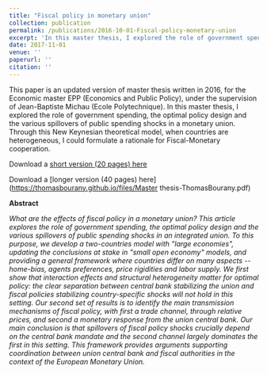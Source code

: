 ```yaml
---
title: "Fiscal policy in monetary union"
collection: publication
permalink: /publications/2016-10-01-Fiscal-policy-monetary-union
excerpt: 'In this master thesis, I explored the role of government spending, the optimal policy design and the various spillovers of public spending shocks in a monetary union.'
date: 2017-11-01
venue: ''
paperurl: ''
citation: ''
---
```


This paper is an updated version of master thesis written in 2016, for the Economic master EPP (Economics and Public Policy), under the supervision of Jean-Baptiste Michau (Ecole Polytechnique). In this master thesis, I explored the role of government spending, the optimal policy design and the various spillovers of public spending shocks in a monetary union. Through this New Keynesian theoretical model, when countries are heterogeneous, I could formulate a rationale for Fiscal-Monetary cooperation.

Download a [short version (20 pages) here](https://thomasbourany.github.io/files/Master-thesis-short10-Third-draft.pdf)

Download a [longer version (40 pages) here](https://thomasbourany.github.io/files/Master thesis-ThomasBourany.pdf)


**Abstract**

<i> What are the effects of fiscal policy in a monetary union? This article explores the role of government spending, the optimal policy design and the various spillovers of public spending shocks in an integrated union. To this purpose, we develop a two-countries model with "large economies", updating the conclusions at stake in "small open economy" models, and providing a general framework where countries differ on many aspects -- home-bias, agents preferences, price rigidities and labor supply. We first show that interaction effects and structural heterogeneity matter for optimal policy: the clear separation between central bank stabilizing the union and fiscal policies stabilizing country-specific shocks will not hold in this setting. Our second set of results is to identify the main transmission mechanisms of fiscal policy, with first a trade channel, through relative prices, and second a monetary response from the union central bank. Our main conclusion is that spillovers of fiscal policy shocks crucially depend on the central bank mandate and the second channel largely dominates the first in this setting. This framework provides arguments supporting coordination between union central bank and fiscal authorities in the context of the European Monetary Union. </i>
 